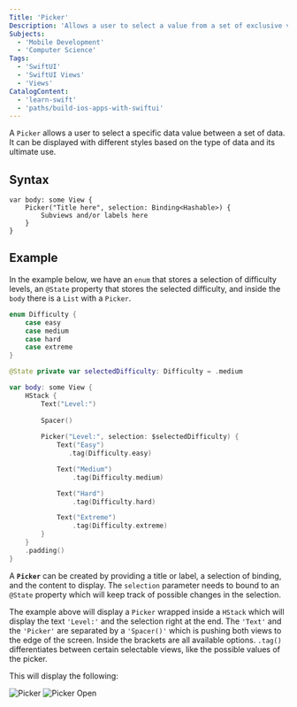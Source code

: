 ```yaml
---
Title: 'Picker'
Description: 'Allows a user to select a value from a set of exclusive values.'
Subjects:
  - 'Mobile Development'
  - 'Computer Science'
Tags:
  - 'SwiftUI'
  - 'SwiftUI Views'
  - 'Views'
CatalogContent:
  - 'learn-swift'
  - 'paths/build-ios-apps-with-swiftui'
---
```


A `Picker` allows a user to select a specific data value between a set of data. It can be displayed with different styles based on the type of data and its ultimate use.

## Syntax

```pseudo
var body: some View {
    Picker("Title here", selection: Binding<Hashable>) {
        Subviews and/or labels here
    }
}
```

## Example

In the example below, we have an `enum` that stores a selection of difficulty levels, an `@State` property that stores the selected difficulty, and inside the `body` there is a `List` with a `Picker`. 

```swift
enum Difficulty {
    case easy
    case medium
    case hard
    case extreme
}

@State private var selectedDifficulty: Difficulty = .medium

var body: some View {
    HStack {
        Text("Level:")
        
        Spacer()
        
        Picker("Level:", selection: $selectedDifficulty) {
            Text("Easy")
               .tag(Difficulty.easy)

            Text("Medium")
                .tag(Difficulty.medium)

            Text("Hard")
                .tag(Difficulty.hard)

            Text("Extreme")
                .tag(Difficulty.extreme)
        }
    }
    .padding()
}

```

A **`Picker`** can be created by providing a title or label, a selection of binding, and the content to display. The `selection` parameter needs to bound to an `@State` property which will keep track of possible changes in the selection.

The example above will display a `Picker` wrapped inside a `HStack` which will display the text `'Level:'` and the selection right at the end. 
The `'Text'` and the `'Picker'` are separated by a `'Spacer()'` which is pushing both views to the edge of the screen.
Inside the brackets are all available options. `.tag()` differentiates between certain selectable views, like the possible values of the picker.

This will display the following:

![Picker](https://raw.githubusercontent.com/Codecademy/docs/main/media/swiftui-picker.png)
![Picker Open](https://raw.githubusercontent.com/Codecademy/docs/main/media/swiftui-picker-open.png)
